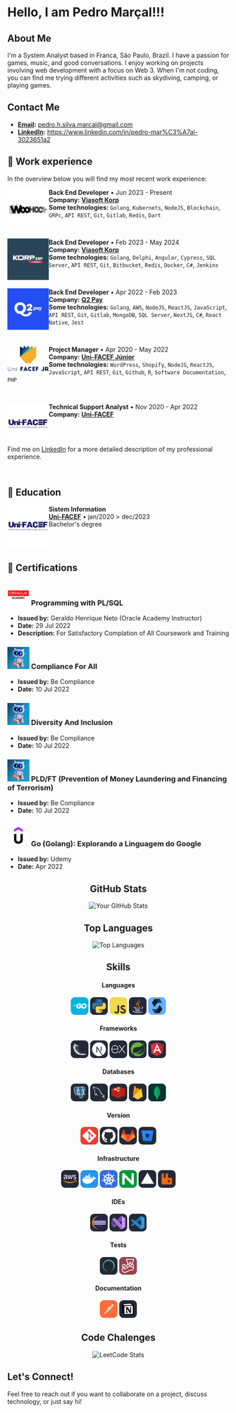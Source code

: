 # Hello, I am Pedro Marçal!!! 

## About Me
I'm a System Analyst based in Franca, São Paulo, Brazil. I have a passion for games, music, and good conversations. I enjoy working on projects involving web development with a focus on Web 3. When I'm not coding, you can find me trying different activities such as skydiving, camping, or playing games.

## Contact Me
- **[Email](pedro.h.silva.marcal@gmail.com):**  pedro.h.silva.marcal@gmail.com
- **[LinkedIn](https://www.linkedin.com/in/pedro-mar%C3%A7al-3023651a2/):** https://www.linkedin.com/in/pedro-mar%C3%A7al-3023651a2


## 💼 Work experience

In the overview below you will find my most recent work experience:

<div>

  [<img align="left" width="94px" alt="Woohoo Plus" src="./companies/woohooplus_logo.jpg"/>](https://www.woohoo.plus/)

  <p align="right">

  **Back End Developer** • Jun 2023 - Present <br />
  **Company:** [**Viasoft Korp**](https://unifacefjr.com.br/)  <br />
  **Some technologies:** `Golang`, `Kubernets`, `NodeJS`, `Blockchain`, `GRPc`, `API REST`, `Git`, `Gitlab`, `Redis`, `Dart` <br />
  </p>
</div>

<br/>

<div>

  [<img align="left" width="94px" alt="Viasoft Korp" src="./companies/viasoft_korp_logo.jpg"/>](https://www.korp.com.br/)

  <p align="right">

  **Back End Developer** • Feb 2023 - May 2024 <br />
  **Company:** [**Viasoft Korp**](https://unifacefjr.com.br/)  <br />
  **Some technologies:** `Golang`, `Delphi`, `Angular`, `Cypress`, `SQL Server`, `API REST`, `Git`, `Bitbucket`, `Redis`, `Docker`, `C#`, `Jenkins` <br />
  </p>
</div>

<br/>

<div>

  [<img align="left" width="94px" alt="Q2 Pay" src="./companies/quero2pay_logo.jpg"/>](https://q2pay.com.br/)

  <p align="right">

  **Back End Developer** • Apr 2022 - Feb 2023 <br />
  **Company:** [**Q2 Pay**](https://q2pay.com.br)  <br />
  **Some technologies:** `Golang`, `AWS`, `NodeJS`, `ReactJS`, `JavaScript`, `API REST`, `Git`, `Gitlab`, `MongoDB`, `SQL Server`, `NextJS`, `C#`, `React Native`, `Jest` <br />
  </p>
</div>

<br/>

<div>

  [<img align="left" width="94px" alt="Uni-FACEF Júnior" src="./companies/Uni-FACEF Jr2.png"/>](https://unifacefjr.com.br)

  <p align="right">

  **Project Manager** • Apr 2020 - May 2022 <br />
  **Company:** [**Uni-FACEF Júnior**](https://unifacefjr.com.br/)  <br />
  **Some technologies:** `WordPress`, `Shopify`, `NodeJS`, `ReactJS`, `JavaScript`, `API REST`, `Git`, `Github`, `R`, `Software Documentation`, `PHP` <br />
  </p>
</div>

<br/>

<div>

  [<img align="left" width="94px" alt="Uni-FACEF" src="./companies/unifacef-logo.png"/>](https://www.unifacef.com.br/)

  <p align="right">

  **Technical Support Analyst** • Nov 2020 - Apr 2022 <br />
  **Company:** [**Uni-FACEF**](https://www.unifacef.com.br/)
  </p>
</div>

<br/><br/>

Find me on [LinkedIn](https://www.linkedin.com/in/pedro-mar%C3%A7al-3023651a2) for a more detailed description of my professional experience.

<br />

## 📘 Education

<div>

  [<img align="left" width="94px" alt="Uni-FACEF" src="./companies/unifacef-logo.png"/>](https://www.unifacef.com.br/)

  <p align="right">

  **Sistem Information** <br />
  [**Uni-FACEF**](https://www.unifacef.com.br/) • jan/2020 > dec/2023 <br />
  Bachelor's degree
  </p>
</div>

<br/><br />

## 📜 Certifications

### <img src="./icons/oracle-academy.png" alt="Oracle Academy Icon" width="50"/>  Programming with PL/SQL
- **Issued by:** Geraldo Henrique Neto (Oracle Academy Instructor)
- **Date:** 29 Jul 2022
- **Description:** For Satisfactory Complation of All Coursework and Training

### <img src="./icons/be_compliance_logo.jpg" alt="Be Compliance Icon" width="50"/>  Compliance For All
- **Issued by:** Be Compliance
- **Date:** 10 Jul 2022
### <img src="./icons/be_compliance_logo.jpg" alt="Be Compliance Icon" width="50"/>  Diversity And Inclusion
- **Issued by:** Be Compliance
- **Date:** 10 Jul 2022
### <img src="./icons/be_compliance_logo.jpg" alt="Be Compliance Icon" width="50"/>  PLD/FT (Prevention of Money Laundering and Financing of Terrorism)
- **Issued by:** Be Compliance
- **Date:** 10 Jul 2022
### <img src="./icons/udemy_logo.jpg" alt="Udemy Icon" width="50"/>  Go (Golang): Explorando a Linguagem do Google
- **Issued by:** Udemy
- **Date:** Apr 2022


<div align="center" id="skills">


## GitHub Stats
![Your GitHub Stats](https://github-readme-stats.vercel.app/api?username=PedroSMarcal&show_icons=true&theme=radical)

## Top Languages
![Top Languages](https://github-readme-stats.vercel.app/api/top-langs/?username=PedroSMarcal&layout=compact&theme=radical)  

</div>

<div align="center" id="skills">

## Skills
#### Languages
<img src="./icons/GoLang.svg" alt="Golang Icon" width="40"/> 
<img src="./icons/Python-Dark.svg" alt="Python Icon" width="40"/> 
<img src="./icons/JavaScript.svg" alt="JavaScript Icon" width="40"/> 
<img src="./icons/Java-Dark.svg" alt="Java Icon" width="40"/> 
<img src="./icons/Solidity.svg" alt="Solidity Icon" width="40"/> 

#### Frameworks
<img src="./icons/Flask-Dark.svg" alt="Java Icon" width="40"/> 
<img src="./icons/NextJS-Dark.svg" alt="Next Icon" width="40"/> 
<img src="./icons/ExpressJS-Dark.svg" alt="Express Icon" width="40"/> 
<img src="./icons/Spring-Dark.svg" alt="Spring Icon" width="40"/> 
<img src="./icons/Angular-Dark.svg" alt="Angular Icon" width="40"/> 

#### Databases
<img src="./icons/PostgreSQL-Dark.svg" alt="Postgress Icon" width="40"/> 
<img src="./icons/MySQL-Dark.svg" alt="Mysql Icon" width="40"/> 
<img src="./icons/Redis-Dark.svg" alt="Redis Icon" width="40"/> 
<img src="./icons/Firebase-Dark.svg" alt="Redis Icon" width="40"/> 
<img src="./icons/MongoDB.svg" alt="Redis Icon" width="40"/> 

#### Version
<img src="./icons/Git.svg" alt="Git Icon" width="40"/> 
<img src="./icons/Github-Dark.svg" alt="Github Icon" width="40"/> 
<img src="./icons/GitLab-Dark.svg" alt="Gitlab Icon" width="40"/> 
<img src="./icons/BitBucket-Dark.svg" alt="Bitcbucket Icon" width="40"/> 

#### Infrastructure
<img src="./icons/AWS-Dark.svg" alt="AWS Icon" width="40"/> 
<img src="./icons/Docker.svg" alt="Docker Icon" width="40"/> 
<img src="./icons/Kubernetes.svg" alt="Kubernetes Icon" width="40"/> 
<img src="./icons/Nginx.svg" alt="Nginx Icon" width="40"/> 
<img src="./icons/Vercel-Dark.svg" alt="Vercel Icon" width="40"/>
<img src="./icons/RabbitMQ-Dark.svg" alt="Redis Icon" width="40"/> 

#### IDEs
<img src="./icons/Eclipse-Dark.svg" alt="Eclipse Icon" width="40"/> 
<img src="./icons/VisualStudio-Dark.svg" alt="VisualStudio Icon" width="40"/> 
<img src="./icons/VSCode-Dark.svg" alt="VsCode Icon" width="40"/> 

#### Tests
<img src="./icons/Cypress-Dark.svg" alt="Cypress Icon" width="40"/> 
<img src="./icons/Jest.svg" alt="Jest Icon" width="40"/> 

#### Documentation
<img src="./icons/Postman.svg" alt="Postman Icon" width="40"/> 
<img src="./icons/Notion-Dark.svg" alt="Notion Icon" width="40"/> 

## Code Chalenges
![LeetCode Stats](https://leetcard.jacoblin.cool/PedroSMarcal?theme=dark&font=Share&ext=heatmap)

</div>

## Let's Connect!
Feel free to reach out if you want to collaborate on a project, discuss technology, or just say hi!
